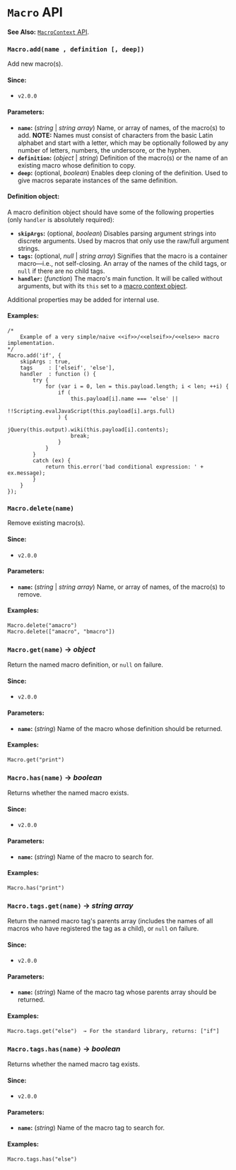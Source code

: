 <!-- ***********************************************************************************************
	Macro API
************************************************************************************************ -->
<h1 id="macro-api"><code>Macro</code> API</h1>

<p role="note" class="see"><b>See Also:</b>
<a href="#macrocontext-api"><code>MacroContext</code> API</a>.
</p>

<!-- *********************************************************************** -->

<span id="macro-api-method-add"></span>
### `Macro.add(name , definition [, deep])`

Add new macro(s).

#### Since:

* `v2.0.0`

#### Parameters:

* **`name`:** (*string* | *string array*) Name, or array of names, of the macro(s) to add.  **NOTE:** Names must consist of characters from the basic Latin alphabet and start with a letter, which may be optionally followed by any number of letters, numbers, the underscore, or the hyphen.
* **`definition`:** (*object* | *string*) Definition of the macro(s) or the name of an existing macro whose definition to copy.
* **`deep`:** (optional, *boolean*) Enables deep cloning of the definition.  Used to give macros separate instances of the same definition.

#### Definition object:

A macro definition object should have some of the following properties (only `handler` is absolutely required):

* **`skipArgs`:** (optional, *boolean*) Disables parsing argument strings into discrete arguments.  Used by macros that only use the raw/full argument strings.
* **`tags`:** (optional, *null* | *string array*) Signifies that the macro is a container macro—i.e., not self-closing.  An array of the names of the child tags, or `null` if there are no child tags.
* **`handler`:** (*function*) The macro's main function.  It will be called without arguments, but with its `this` set to a [macro context object](#macrocontext-api).

Additional properties may be added for internal use.

#### Examples:

```
/*
	Example of a very simple/naive <<if>>/<<elseif>>/<<else>> macro implementation.
*/
Macro.add('if', {
	skipArgs : true,
	tags     : ['elseif', 'else'],
	handler  : function () {
		try {
			for (var i = 0, len = this.payload.length; i < len; ++i) {
				if (
					this.payload[i].name === 'else' ||
					!!Scripting.evalJavaScript(this.payload[i].args.full)
				) {
					jQuery(this.output).wiki(this.payload[i].contents);
					break;
				}
			}
		}
		catch (ex) {
			return this.error('bad conditional expression: ' + ex.message);
		}
	}
});
```

<!-- *********************************************************************** -->

<span id="macro-api-method-delete"></span>
### `Macro.delete(name)`

Remove existing macro(s).

#### Since:

* `v2.0.0`

#### Parameters:

* **`name`:** (*string* | *string array*) Name, or array of names, of the macro(s) to remove.

#### Examples:

```
Macro.delete("amacro")
Macro.delete(["amacro", "bmacro"])
```

<!-- *********************************************************************** -->

<span id="macro-api-method-get"></span>
### `Macro.get(name)` → *object*

Return the named macro definition, or `null` on failure.

#### Since:

* `v2.0.0`

#### Parameters:

* **`name`:** (*string*) Name of the macro whose definition should be returned.

#### Examples:

```
Macro.get("print")
```

<!-- *********************************************************************** -->

<span id="macro-api-method-has"></span>
### `Macro.has(name)` → *boolean*

Returns whether the named macro exists.

#### Since:

* `v2.0.0`

#### Parameters:

* **`name`:** (*string*) Name of the macro to search for.

#### Examples:

```
Macro.has("print")
```

<!-- *********************************************************************** -->

<span id="macro-api-method-tags-get"></span>
### `Macro.tags.get(name)` → *string array*

Return the named macro tag's parents array (includes the names of all macros who have registered the tag as a child), or `null` on failure.

#### Since:

* `v2.0.0`

#### Parameters:

* **`name`:** (*string*) Name of the macro tag whose parents array should be returned.

#### Examples:

```
Macro.tags.get("else")  → For the standard library, returns: ["if"]
```

<!-- *********************************************************************** -->

<span id="macro-api-method-tags-has"></span>
### `Macro.tags.has(name)` → *boolean*

Returns whether the named macro tag exists.

#### Since:

* `v2.0.0`

#### Parameters:

* **`name`:** (*string*) Name of the macro tag to search for.

#### Examples:

```
Macro.tags.has("else")
```
